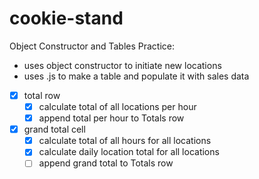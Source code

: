 # cookie-stand

Object Constructor and Tables Practice:

- uses object constructor to initiate new locations
- uses .js to make a table and populate it with sales data

- [x] total row
  - [x] calculate total of all locations per hour
  - [x] append total per hour to Totals row
- [x] grand total cell
  - [x] calculate total of all hours for all locations
  - [x] calculate daily location total for all locations
  - [ ] append grand total to Totals row
